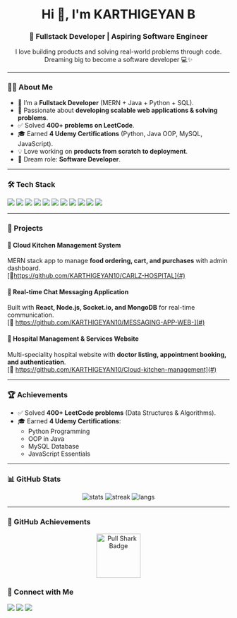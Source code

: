 <h1 align="center">Hi 👋, I'm KARTHIGEYAN B </h1>
<h3 align="center">🚀 Fullstack Developer | Aspiring Software Engineer</h3>

<p align="center">
  I love building products and solving real-world problems through code.  
  Dreaming big to become a software developer 💻✨
</p>

---

### 👨‍💻 About Me
- 🔭 I’m a **Fullstack Developer** (MERN + Java + Python + SQL).  
- 🌱 Passionate about **developing scalable web applications & solving problems**.  
- ✅ Solved **400+ problems on LeetCode**.  
- 🎓 Earned **4 Udemy Certifications** (Python, Java OOP, MySQL, JavaScript).  
- 💡 Love working on **products from scratch to deployment**.  
- 🌟 Dream role: **Software Developer**.  

---

### 🛠️ Tech Stack
<p>
  <img src="https://img.shields.io/badge/Java-%23ED8B00.svg?style=for-the-badge&logo=java&logoColor=white"/>
  <img src="https://img.shields.io/badge/Python-%2314354C.svg?style=for-the-badge&logo=python&logoColor=white"/>
  <img src="https://img.shields.io/badge/JavaScript-%23F7DF1E.svg?style=for-the-badge&logo=javascript&logoColor=black"/>
  <img src="https://img.shields.io/badge/React-%2320232a.svg?style=for-the-badge&logo=react&logoColor=%2361DAFB"/>
  <img src="https://img.shields.io/badge/Node.js-43853D.svg?style=for-the-badge&logo=node-dot-js&logoColor=white"/>
  <img src="https://img.shields.io/badge/Express.js-404D59.svg?style=for-the-badge"/>
  <img src="https://img.shields.io/badge/MongoDB-%234ea94b.svg?style=for-the-badge&logo=mongodb&logoColor=white"/>
  <img src="https://img.shields.io/badge/MySQL-005C84?style=for-the-badge&logo=mysql&logoColor=white"/>
  <img src="https://img.shields.io/badge/TailwindCSS-38B2AC?style=for-the-badge&logo=tailwind-css&logoColor=white"/>
  <img src="https://img.shields.io/badge/Git-F05032?style=for-the-badge&logo=git&logoColor=white"/>
  <img src="https://img.shields.io/badge/Postman-FF6C37?style=for-the-badge&logo=postman&logoColor=white"/>
</p>

---

### 📌 Projects
#### 🍴 Cloud Kitchen Management System
MERN stack app to manage **food ordering, cart, and purchases** with admin dashboard.  
[🔗https://github.com/KARTHIGEYAN10/CARLZ-HOSPITAL](#)

#### 💬 Real-time Chat Messaging Application
Built with **React, Node.js, Socket.io, and MongoDB** for real-time communication.  
[🔗 https://github.com/KARTHIGEYAN10/MESSAGING-APP-WEB-](#)

#### 🏥 Hospital Management & Services Website
Multi-speciality hospital website with **doctor listing, appointment booking, and authentication**.  
[🔗 https://github.com/KARTHIGEYAN10/Cloud-kitchen-management](#)

---

### 🏆 Achievements
- ✅ Solved **400+ LeetCode problems** (Data Structures & Algorithms).  
- 🎓 Earned **4 Udemy Certifications**:
  - Python Programming  
  - OOP in Java  
  - MySQL Database  
  - JavaScript Essentials  

---

### 📊 GitHub Stats
<p align="center">
  <img src="https://github-readme-stats.vercel.app/api?username=KARTHIGEYAN10&show_icons=true&theme=tokyonight" alt="stats" />
  <img src="https://github-readme-streak-stats.herokuapp.com/?user=KARTHIGEYAN10&theme=tokyonight" alt="streak" />
  <img src="https://github-readme-stats.vercel.app/api/top-langs/?username=KARTHIGEYAN10&layout=compact&theme=tokyonight" alt="langs" />
</p>

---
### 🏅 GitHub Achievements
<p align="center">
  <img src="https://github.githubassets.com/images/modules/profile/badge/pull-shark-default.png" width="100" alt="Pull Shark Badge" />
</p>

### 🤝 Connect with Me
<p align="left">
  <a href="https://www.linkedin.com/in/karthigeyan-b-3654b731b" target="_blank"><img src="https://img.shields.io/badge/LinkedIn-%230077B5.svg?&style=for-the-badge&logo=linkedin&logoColor=white" /></a>
  <a href="mailto: karthigeyanb.it@gmail.com"><img src="https://img.shields.io/badge/Gmail-D14836?style=for-the-badge&logo=gmail&logoColor=white" /></a>
  <a href="https://github.com/KARTHIGEYAN10"><img src="https://img.shields.io/badge/GitHub-100000?style=for-the-badge&logo=github&logoColor=white" /></a>
</p>
